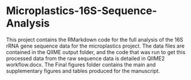 # Microplastics-16S-Sequence-Analysis
This project contains the RMarkdown code for the full analysis of the 16S rRNA gene sequence data for the microplastics project. The data files are contained in the QIIME output folder, and the code that was run to get this processed data from the raw sequence data is detailed in QIIME2 workflow.docx. The Final figures folder contains the main and supplementary figures and tables produced for the manuscript.

